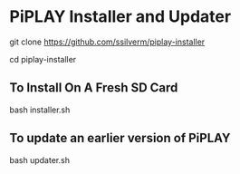 # PiPLAY Installer and Updater

git clone https://github.com/ssilverm/piplay-installer

cd piplay-installer

## To Install On A Fresh SD Card

bash installer.sh

## To update an earlier version of PiPLAY

bash updater.sh
